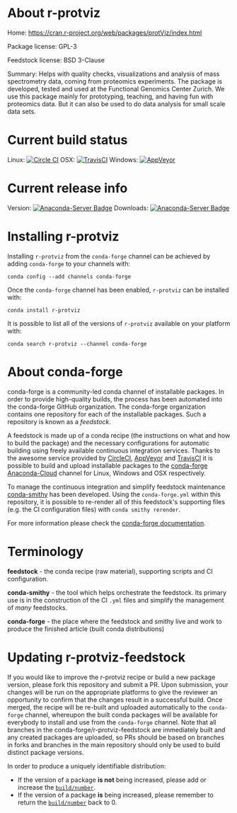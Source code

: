 About r-protviz
===============

Home: https://cran.r-project.org/web/packages/protViz/index.html

Package license: GPL-3

Feedstock license: BSD 3-Clause

Summary: Helps with quality checks, visualizations  and analysis of mass spectrometry data, coming from proteomics  experiments. The package is developed, tested and used at the Functional  Genomics Center Zurich. We use this package mainly for prototyping,  teaching, and having fun with proteomics data. But it can also be  used to do data analysis for small scale data sets.



Current build status
====================

Linux: [![Circle CI](https://circleci.com/gh/conda-forge/r-protviz-feedstock.svg?style=shield)](https://circleci.com/gh/conda-forge/r-protviz-feedstock)
OSX: [![TravisCI](https://travis-ci.org/conda-forge/r-protviz-feedstock.svg?branch=master)](https://travis-ci.org/conda-forge/r-protviz-feedstock)
Windows: [![AppVeyor](https://ci.appveyor.com/api/projects/status/github/conda-forge/r-protviz-feedstock?svg=True)](https://ci.appveyor.com/project/conda-forge/r-protviz-feedstock/branch/master)

Current release info
====================
Version: [![Anaconda-Server Badge](https://anaconda.org/conda-forge/r-protviz/badges/version.svg)](https://anaconda.org/conda-forge/r-protviz)
Downloads: [![Anaconda-Server Badge](https://anaconda.org/conda-forge/r-protviz/badges/downloads.svg)](https://anaconda.org/conda-forge/r-protviz)

Installing r-protviz
====================

Installing `r-protviz` from the `conda-forge` channel can be achieved by adding `conda-forge` to your channels with:

```
conda config --add channels conda-forge
```

Once the `conda-forge` channel has been enabled, `r-protviz` can be installed with:

```
conda install r-protviz
```

It is possible to list all of the versions of `r-protviz` available on your platform with:

```
conda search r-protviz --channel conda-forge
```


About conda-forge
=================

conda-forge is a community-led conda channel of installable packages.
In order to provide high-quality builds, the process has been automated into the
conda-forge GitHub organization. The conda-forge organization contains one repository
for each of the installable packages. Such a repository is known as a *feedstock*.

A feedstock is made up of a conda recipe (the instructions on what and how to build
the package) and the necessary configurations for automatic building using freely
available continuous integration services. Thanks to the awesome service provided by
[CircleCI](https://circleci.com/), [AppVeyor](http://www.appveyor.com/)
and [TravisCI](https://travis-ci.org/) it is possible to build and upload installable
packages to the [conda-forge](https://anaconda.org/conda-forge)
[Anaconda-Cloud](http://docs.anaconda.org/) channel for Linux, Windows and OSX respectively.

To manage the continuous integration and simplify feedstock maintenance
[conda-smithy](http://github.com/conda-forge/conda-smithy) has been developed.
Using the ``conda-forge.yml`` within this repository, it is possible to re-render all of
this feedstock's supporting files (e.g. the CI configuration files) with ``conda smithy rerender``.

For more information please check the [conda-forge documentation](https://conda-forge.org/docs/).

Terminology
===========

**feedstock** - the conda recipe (raw material), supporting scripts and CI configuration.

**conda-smithy** - the tool which helps orchestrate the feedstock.
                   Its primary use is in the construction of the CI ``.yml`` files
                   and simplify the management of *many* feedstocks.

**conda-forge** - the place where the feedstock and smithy live and work to
                  produce the finished article (built conda distributions)


Updating r-protviz-feedstock
============================

If you would like to improve the r-protviz recipe or build a new
package version, please fork this repository and submit a PR. Upon submission,
your changes will be run on the appropriate platforms to give the reviewer an
opportunity to confirm that the changes result in a successful build. Once
merged, the recipe will be re-built and uploaded automatically to the
`conda-forge` channel, whereupon the built conda packages will be available for
everybody to install and use from the `conda-forge` channel.
Note that all branches in the conda-forge/r-protviz-feedstock are
immediately built and any created packages are uploaded, so PRs should be based
on branches in forks and branches in the main repository should only be used to
build distinct package versions.

In order to produce a uniquely identifiable distribution:
 * If the version of a package **is not** being increased, please add or increase
   the [``build/number``](http://conda.pydata.org/docs/building/meta-yaml.html#build-number-and-string).
 * If the version of a package **is** being increased, please remember to return
   the [``build/number``](http://conda.pydata.org/docs/building/meta-yaml.html#build-number-and-string)
   back to 0.